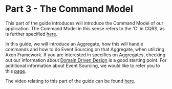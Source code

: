 # Part 3 - The Command Model

This part of the guide introduces will introduce the Command Model of our application.
The Command Model in this sense refers to the 'C' in CQRS,
 as is further specified [here](https://axoniq.io/resources/cqrs).  

In this guide, we will introduce an Aggregate,
 how this will handle commands and how to do Event Sourcing on that Aggregate, when utilizing Axon Framework.
If you are interested in specifics on Aggregates,
 checking out our information about [Domain Driven Design](https://axoniq.io/resources/domain-driven-design) is a good starting point.
For additional information about Event Sourcing,
 we would like to refer you to this [page](https://axoniq.io/resources/event-sourcing).

The video relating to this part of the guide can be found [here]().